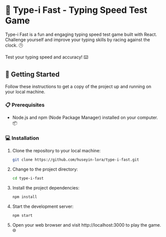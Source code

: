 # 🚀 Type-i Fast - Typing Speed Test Game

Type-i Fast is a fun and engaging typing speed test game built with React. Challenge yourself and improve your typing skills by racing against the clock. 🕒

Test your typing speed and accuracy! ⌨️

## 🏁 Getting Started

Follow these instructions to get a copy of the project up and running on your local machine.

### 📋 Prerequisites

- Node.js and npm (Node Package Manager) installed on your computer. 📦

### 💻 Installation

1. Clone the repository to your local machine:

   ```bash
   git clone https://github.com/huseyin-lora/type-i-fast.git
   ```

2. Change to the project directory:

   ```bash
   cd type-i-fast
   ```

3. Install the project dependencies:

   ```bash
   npm install
   ```

4. Start the development server:

   ```bash
   npm start
   ```

5. Open your web browser and visit http://localhost:3000 to play the game. 🌐

